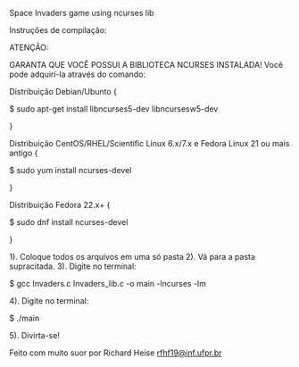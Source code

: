
Space Invaders game using ncurses lib

Instruções de compilação:

ATENÇÃO: 

GARANTA QUE VOCÊ POSSUI A BIBLIOTECA NCURSES INSTALADA!
Você pode adquirí-la através do comando: 

Distribuição Debian/Ubunto {

$ sudo apt-get install libncurses5-dev libncursesw5-dev

}

Distribuição CentOS/RHEL/Scientific Linux 6.x/7.x e Fedora Linux 21 ou mais antigo { 

$ sudo yum install ncurses-devel

}

Distribuição Fedora 22.x+ {

$ sudo dnf install ncurses-devel

}

1). Coloque todos os arquivos em uma só pasta
2). Vá para a pasta supracitada.
3). Digite no terminal:

$ gcc Invaders.c Invaders_lib.c -o main -lncurses -lm 

4). Digite no terminal: 

$ ./main 

5). Divirta-se! 



Feito com muito suor por Richard Heise
rfhf19@inf.ufpr.br